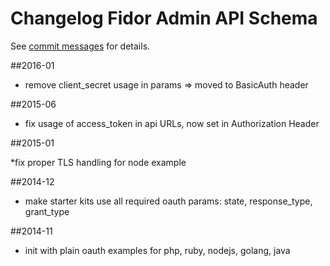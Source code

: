 # Changelog Fidor Admin API Schema
See [commit messages](https://github.com/fidor/fidor_starter_kits/commits/) for details.

##2016-01

* remove client_secret usage in params => moved to BasicAuth header

##2015-06

* fix usage of access_token in api URLs, now set in Authorization Header

##2015-01

*fix proper TLS handling for node example

##2014-12

* make starter kits use all required oauth params: state, response_type, grant_type


##2014-11

* init with plain oauth examples for php, ruby, nodejs, golang, java
